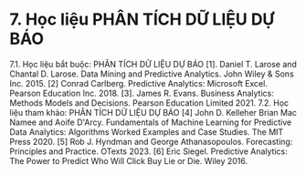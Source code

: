 # 7. Học liệu PHÂN TÍCH DỮ LIỆU DỰ BÁO
7.1. Học liệu bắt buộc: PHÂN TÍCH DỮ LIỆU DỰ BÁO \[1\]. Daniel T. Larose and Chantal D. Larose. Data Mining and
Predictive Analytics. John Wiley & Sons Inc. 2015.
\[2\] Conrad Carlberg. Predictive Analytics: Microsoft Excel. Pearson
Education Inc. 2018.
\[3\]. James R. Evans. Business Analytics: Methods Models and
Decisions. Pearson Education Limited 2021.
7.2. Học liệu tham khảo: PHÂN TÍCH DỮ LIỆU DỰ BÁO \[4\] John D. Kelleher Brian Mac Namee and Aoife D'Arcy. Fundamentals
of Machine Learning for Predictive Data Analytics: Algorithms Worked
Examples and Case Studies. The MIT Press 2020.
\[5\] Rob J. Hyndman and George Athanasopoulos. Forecasting: Principles
and Practice. OTexts 2023.
\[6\] Eric Siegel. Predictive Analytics: The Power to Predict Who Will
Click Buy Lie or Die. Wiley 2016.
